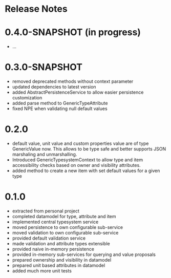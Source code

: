 Release Notes
=============

# 0.4.0-SNAPSHOT (in progress)
- ...

# 0.3.0-SNAPSHOT
- removed deprecated methods without context parameter
- updated dependencies to latest version
- added AbstractPersistenceService to allow easier persistence customization
- added parse method to GenericTypeAttribute
- fixed NPE when validating null default values

# 0.2.0
- default value, unit value and custom properties value are of type GenericValue now. This allows to be type safe and better supports JSON marshaling and unmarshalling.
- Introduced GenericTypesystemContext to allow type and item accessibility checks based on owner and visibility attributes.
- added method to create a new item with set default values for a given type

# 0.1.0
- extracted from personal project
- completed datamodel for type, attribute and item
- implemented central typesystem service
- moved persistence to own configurable sub-service
- moved validation to own configurable sub-service
- provided default validation service
- made validation and attribute types extensible
- provided naive in-memory persistence
- provided in-memory sub-services for querying and value proposals
- prepared ownership and visibility in datamodel
- prepared unit based attributes in datamodel
- added much more unit tests
